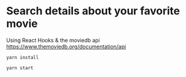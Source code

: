# Search details about your favorite movie

Using React Hooks & the moviedb api <https://www.themoviedb.org/documentation/api>

`yarn install`

`yarn start`